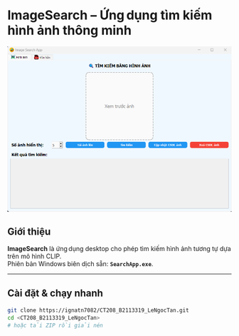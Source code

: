 # ImageSearch – Ứng dụng tìm kiếm hình ảnh thông minh

![Giao diện ImageSearch](docs/screenshot.png)

## Giới thiệu
**ImageSearch** là ứng dụng desktop cho phép tìm kiếm hình ảnh tương tự dựa trên mô hình CLIP.  
Phiên bản Windows biên dịch sẵn: **`SearchApp.exe`**.


---

## Cài đặt & chạy nhanh

```bash
git clone https://ignatn7082/CT208_B2113319_LeNgocTan.git
cd <CT208_B2113319_LeNgocTan>
# hoặc tải ZIP rồi giải nén
